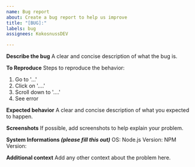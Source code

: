```yaml
---
name: Bug report
about: Create a bug report to help us improve
title: "[BUG]:"
labels: bug
assignees: KokosnussDEV

---
```


**Describe the bug**
A clear and concise description of what the bug is.

**To Reproduce**
Steps to reproduce the behavior:
1. Go to '...'
2. Click on '....'
3. Scroll down to '....'
4. See error

**Expected behavior**
A clear and concise description of what you expected to happen.

**Screenshots**
If possible, add screenshots to help explain your problem.

**System Informations *(please fill this out)***
OS:
Node.js Version:
NPM Version:

**Additional context**
Add any other context about the problem here.
